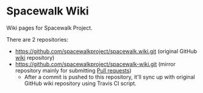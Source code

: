 # Spacewalk Wiki
Wiki pages for Spacewalk Project.

There are 2 repositories:

* https://github.com/spacewalkproject/spacewalk.wiki.git (original GitHub [wiki](https://github.com/spacewalkproject/spacewalk/wiki) repository)
* https://github.com/spacewalkproject/spacewalk-wiki.git (mirror repository mainly for submitting [Pull requests](https://github.com/spacewalkproject/spacewalk-wiki/pulls))
  * After a commit is pushed to this repository, it'll sync up with original GitHub wiki repository using Travis CI script.
